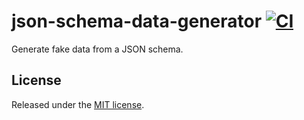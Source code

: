 # json-schema-data-generator [![CI][ci-badge]][ci-link]

Generate fake data from a JSON schema.

## License

Released under the [MIT license](LICENSE.md).

[ci-link]: https://travis-ci.org/ndhoule/json-schema-data-generator
[ci-badge]: https://travis-ci.org/ndhoule/json-schema-data-generator.svg?branch=master

